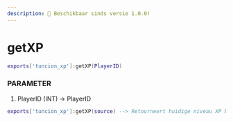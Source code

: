 ```yaml
---
description: 🔧 Beschikbaar sinds versie 1.0.0!
---
```


# getXP

```lua title="Export Syntax"
exports['tuncion_xp']:getXP(PlayerID)
```

### PARAMETER

1. PlayerID <span className="color-blue">(INT)</span> <span className="color-orange">-> PlayerID</span>

```lua
exports['tuncion_xp']:getXP(source) --> Retourneert huidige niveau XP bijv. 35XP
```